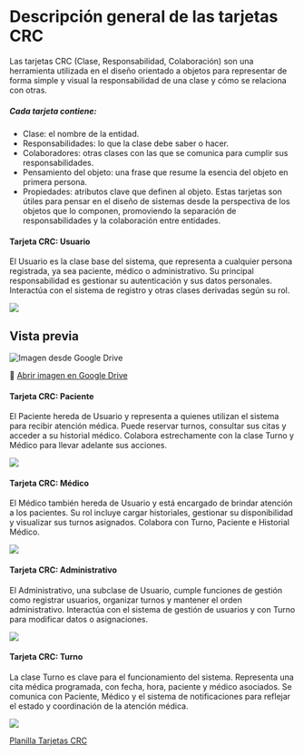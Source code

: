 # Descripción general de las tarjetas CRC
Las tarjetas CRC (Clase, Responsabilidad, Colaboración) son una herramienta utilizada en el diseño orientado a objetos para representar de forma simple y visual la responsabilidad de una clase y cómo se relaciona con otras.
##### Cada tarjeta contiene:
 - Clase: el nombre de la entidad.
 - Responsabilidades: lo que la clase debe saber o hacer.
 - Colaboradores: otras clases con las que se comunica para cumplir sus responsabilidades.
 - Pensamiento del objeto: una frase que resume la esencia del objeto en primera persona.
 - Propiedades: atributos clave que definen al objeto.
Estas tarjetas son útiles para pensar en el diseño de sistemas desde la perspectiva de los objetos que lo componen, promoviendo la separación de responsabilidades y la colaboración entre entidades.
#### Tarjeta CRC: Usuario
El Usuario es la clase base del sistema, que representa a cualquier persona registrada, ya sea paciente, médico o administrativo. Su principal responsabilidad es gestionar su autenticación y sus datos personales. Interactúa con el sistema de registro y otras clases derivadas según su rol.


![](https://drive.google.com/file/d/1UHAS-9jTJmWhNI-kWkNaWXMvDgZkTTh3/view?usp=drive_link)

## Vista previa

![Imagen desde Google Drive](https://drive.google.com/uc?export=view&id=1YPQzEEtq3POo9bAft8kiHpnSRBdKfGg_)

📎 [Abrir imagen en Google Drive](https://drive.google.com/file/d/1YPQzEEtq3POo9bAft8kiHpnSRBdKfGg_/view?usp=drive_link)

#### Tarjeta CRC: Paciente
El Paciente hereda de Usuario y representa a quienes utilizan el sistema para recibir atención médica. Puede reservar turnos, consultar sus citas y acceder a su historial médico. Colabora estrechamente con la clase Turno y Médico para llevar adelante sus acciones.


![](https://drive.google.com/file/d/1qUMG1d2-6_U25_1dHdYd9jZJs3U9lXNi/view?usp=drive_link)

#### Tarjeta CRC: Médico
El Médico también hereda de Usuario y está encargado de brindar atención a los pacientes. Su rol incluye cargar historiales, gestionar su disponibilidad y visualizar sus turnos asignados. Colabora con Turno, Paciente e Historial Médico.


![](https://drive.google.com/file/d/1g7vt1E4icDCsTZnS4M_vxXmkM7fDCnjf/view?usp=drive_link)

#### Tarjeta CRC: Administrativo
El Administrativo, una subclase de Usuario, cumple funciones de gestión como registrar usuarios, organizar turnos y mantener el orden administrativo. Interactúa con el sistema de gestión de usuarios y con Turno para modificar datos o asignaciones.


![](https://drive.google.com/file/d/1iB1J7rYfpsRZQcju1tuFjiO374Z4T2qY/view?usp=drive_link)


#### Tarjeta CRC: Turno
La clase Turno es clave para el funcionamiento del sistema. Representa una cita médica programada, con fecha, hora, paciente y médico asociados. Se comunica con Paciente, Médico y el sistema de notificaciones para reflejar el estado y coordinación de la atención médica.


![](https://drive.google.com/file/d/1fK9tHqZOkacc-2sLm4kisbIA1p-2qsvB/view?usp=drive_link)


[Planilla Tarjetas CRC](https://docs.google.com/spreadsheets/d/13zP70Rb4vhZzoa_iHvP-ABAVd9V9eto1/edit?usp=drive_link&ouid=113574952751855851904&rtpof=true&sd=true)

